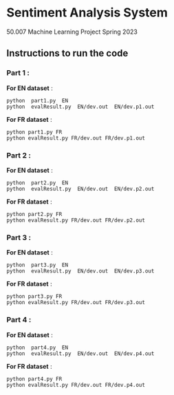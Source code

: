 # Sentiment Analysis System
50.007 Machine Learning Project Spring 2023 

## Instructions to run the code 


### Part 1 : 

 __For EN dataset__ : 
  ```
 python  part1.py  EN 
python  evalResult.py  EN/dev.out  EN/dev.p1.out
```

__For FR dataset__ :
```
python part1.py FR
python evalResult.py FR/dev.out FR/dev.p1.out
```
### Part 2 : 

 __For EN dataset__ : 
  ```
 python  part2.py  EN 
python  evalResult.py  EN/dev.out  EN/dev.p2.out
```

__For FR dataset__ :
```
python part2.py FR
python evalResult.py FR/dev.out FR/dev.p2.out
```

### Part 3 : 

 __For EN dataset__ : 
  ```
 python  part3.py  EN 
python  evalResult.py  EN/dev.out  EN/dev.p3.out
```

__For FR dataset__ :
```
python part3.py FR
python evalResult.py FR/dev.out FR/dev.p3.out
```


### Part 4 : 

 __For EN dataset__ : 
  ```
 python  part4.py  EN 
python  evalResult.py  EN/dev.out  EN/dev.p4.out
```

__For FR dataset__ :
```
python part4.py FR
python evalResult.py FR/dev.out FR/dev.p4.out
```

